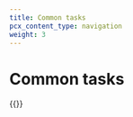 ```yaml
---
title: Common tasks
pcx_content_type: navigation
weight: 3
---
```


# Common tasks

{{<directory-listing>}}
